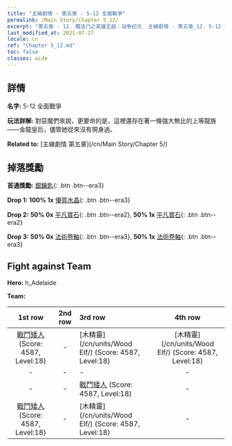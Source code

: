 ```yaml
---
title: "主線劇情 - 第五章 - 5-12 全面戰爭"
permalink: /Main Story/Chapter 5_12/
excerpt: "第五章 - 12. 魔法门之英雄无敌：战争纪元  主線劇情 - 第五章_12. 5-12 全面戰爭"
last_modified_at: 2021-07-27
locale: cn
ref: "Chapter 5_12.md"
toc: false
classes: wide
---
```


## 詳情

 **名字:** 5-12 全面戰爭

 **玩法詳解:** 對惡魔們來說，更要命的是，這裡還存在著一條強大無比的上等龍族——金龍皇后，儘管她從來沒有現身過。

 **Related to:** [主線劇情 第五章](/cn/Main Story/Chapter 5/)

## 掉落獎勵

 **首通獎勵:** [銀鑰匙](/cn/Items/con_693/){: .btn .btn--era3}

 **Drop 1:** **100% 1x** [優質水晶](/cn/Items/mat_17/){: .btn .btn--era3}

 **Drop 2:** **50% 0x** [平凡寶石](/cn/Items/mat_10/){: .btn .btn--era2}, **50% 1x** [平凡寶石](/cn/Items/mat_10/){: .btn .btn--era2}

 **Drop 3:** **50% 0x** [法術卷軸](/cn/Items/con_694/){: .btn .btn--era3}, **50% 1x** [法術卷軸](/cn/Items/con_694/){: .btn .btn--era3}


## Fight against Team
 **Hero:** h_Adelaide

 **Team:**


  | 1st row | 2nd row | 3rd row | 4th row |
  |:----:|:----:|:----|:----:|
  | [戰鬥矮人](/cn/units/Dwarf/) (Score: 4587, Level:18)  | - | [木精靈](/cn/units/Wood Elf/) (Score: 4587, Level:18)  | [木精靈](/cn/units/Wood Elf/) (Score: 4587, Level:18)  |
  | - | - | - | - |
  | - | - | [戰鬥矮人](/cn/units/Dwarf/) (Score: 4587, Level:18)  | - |
  | [戰鬥矮人](/cn/units/Dwarf/) (Score: 4587, Level:18)  | - | [木精靈](/cn/units/Wood Elf/) (Score: 4587, Level:18)  | - |


